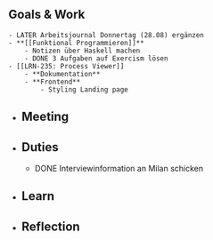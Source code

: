 ## Goals & Work
	- LATER Arbeitsjournal Donnertag (28.08) ergänzen
	- **[[Funktional Programmieren]]**
		- Notizen über Haskell machen
		- DONE 3 Aufgaben auf Exercism lösen
	- [[LRN-235: Process Viewer]]
		- **Dokumentation**
		- **Frontend**
			- Styling Landing page
- ## Meeting
- ## Duties
	- DONE Interviewinformation an Milan schicken
- ## Learn
- ## Reflection